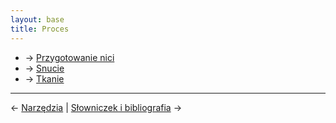 ```yaml
---
layout: base
title: Proces
---
```


- → [Przygotowanie nici](/przygotowanie-nici/#main)
- → [Snucie](/snucie/#main)
- → [Tkanie](/tkanie/#main)

---

← [Narzędzia](/narzedzia/#main) | [Słowniczek i bibliografia](/slowniczek-i-bibliografia/#main) →